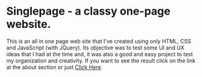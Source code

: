 # Singlepage - a classy one-page website.

This is an all in one page web site that I've created using only HTML, CSS and JavaScript (with JQuery). Its objective was to test some UI and UX ideas that I had at the time and, it was also a good and easy project to test my organization and creativity. If you want to see the result click on the link at the about section or just [Click Here](https://anaximeno.github.io/Singlepage/).
